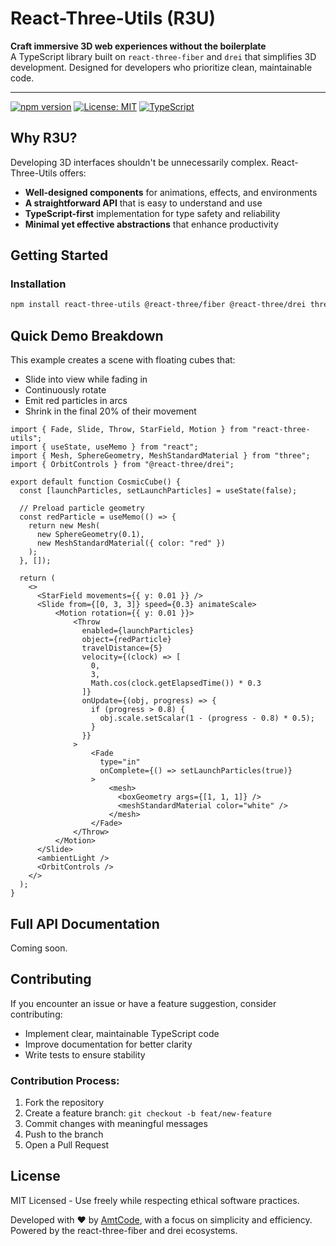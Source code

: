 # React-Three-Utils (R3U)

**Craft immersive 3D web experiences without the boilerplate**  
A TypeScript library built on `react-three-fiber` and `drei` that simplifies 3D development. Designed for developers who prioritize clean, maintainable code.

---

[![npm version](https://img.shields.io/npm/v/react-three-utils)](https://www.npmjs.com/package/react-three-utils)  [![License: MIT](https://img.shields.io/badge/License-MIT-blue.svg)](https://opensource.org/licenses/MIT)  [![TypeScript](https://img.shields.io/badge/%3C%2F%3E-TypeScript-%230074c1.svg)](https://www.typescriptlang.org/)

## Why R3U?

Developing 3D interfaces shouldn't be unnecessarily complex. React-Three-Utils offers:

- **Well-designed components** for animations, effects, and environments
- **A straightforward API** that is easy to understand and use
- **TypeScript-first** implementation for type safety and reliability
- **Minimal yet effective abstractions** that enhance productivity

## Getting Started

### Installation
```bash
npm install react-three-utils @react-three/fiber @react-three/drei three
```

## Quick Demo Breakdown

This example creates a scene with floating cubes that:
- Slide into view while fading in
- Continuously rotate
- Emit red particles in arcs
- Shrink in the final 20% of their movement

```tsx
import { Fade, Slide, Throw, StarField, Motion } from "react-three-utils";
import { useState, useMemo } from "react";
import { Mesh, SphereGeometry, MeshStandardMaterial } from "three";
import { OrbitControls } from "@react-three/drei";

export default function CosmicCube() {
  const [launchParticles, setLaunchParticles] = useState(false);

  // Preload particle geometry
  const redParticle = useMemo(() => {
    return new Mesh(
      new SphereGeometry(0.1),
      new MeshStandardMaterial({ color: "red" })
    );
  }, []);

  return (
    <>
      <StarField movements={{ y: 0.01 }} />
      <Slide from={[0, 3, 3]} speed={0.3} animateScale>
          <Motion rotation={{ y: 0.01 }}>
              <Throw
                enabled={launchParticles}
                object={redParticle}
                travelDistance={5}
                velocity={(clock) => [
                  0, 
                  3, 
                  Math.cos(clock.getElapsedTime()) * 0.3 
                ]}
                onUpdate={(obj, progress) => {
                  if (progress > 0.8) {
                    obj.scale.setScalar(1 - (progress - 0.8) * 0.5);
                  }
                }}
              >
                  <Fade 
                    type="in" 
                    onComplete={() => setLaunchParticles(true)}
                  >
                      <mesh>
                        <boxGeometry args={[1, 1, 1]} />
                        <meshStandardMaterial color="white" />
                      </mesh>
                  </Fade>
              </Throw>
          </Motion>
      </Slide>
      <ambientLight />
      <OrbitControls />
    </>
  );
}
```

## Full API Documentation

Coming soon.

## Contributing

If you encounter an issue or have a feature suggestion, consider contributing:

- Implement clear, maintainable TypeScript code
- Improve documentation for better clarity
- Write tests to ensure stability

### Contribution Process:

1. Fork the repository
2. Create a feature branch: `git checkout -b feat/new-feature`
3. Commit changes with meaningful messages
4. Push to the branch
5. Open a Pull Request

## License

MIT Licensed - Use freely while respecting ethical software practices.

Developed with ❤️ by [AmtCode](https://amtcode.com), with a focus on simplicity and efficiency. Powered by the react-three-fiber and drei ecosystems.